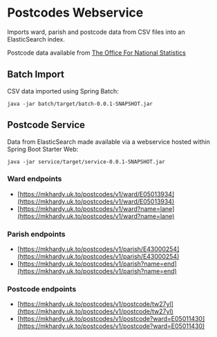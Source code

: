 # Postcodes Webservice
Imports ward, parish and postcode data from CSV files into an ElasticSearch index.

Postcode data available from [The Office For National Statistics](https://geoportal.statistics.gov.uk/search?q=PRD_ONSPD%20FEB_2024&sort=Date%20Created%7Ccreated%7Cdesc)

## Batch Import
CSV data imported using Spring Batch:

`java -jar batch/target/batch-0.0.1-SNAPSHOT.jar`

## Postcode Service
Data from ElasticSearch made available via a webservice hosted within Spring Boot Starter Web:

`java -jar service/target/service-0.0.1-SNAPSHOT.jar`

### Ward endpoints
- [https://mkhardy.uk.to/postcodes/v1/ward/E05013934](https://mkhardy.uk.to/postcodes/v1/ward/E05013934)
- [https://mkhardy.uk.to/postcodes/v1/ward?name=lane](https://mkhardy.uk.to/postcodes/v1/ward?name=lane)

### Parish endpoints
- [https://mkhardy.uk.to/postcodes/v1/parish/E43000254](https://mkhardy.uk.to/postcodes/v1/parish/E43000254)
- [https://mkhardy.uk.to/postcodes/v1/parish?name=end](https://mkhardy.uk.to/postcodes/v1/parish?name=end)

### Postcode endpoints
- [https://mkhardy.uk.to/postcodes/v1/postcode/tw27yl](https://mkhardy.uk.to/postcodes/v1/postcode/tw27yl)
- [https://mkhardy.uk.to/postcodes/v1/postcode?ward=E05011430](https://mkhardy.uk.to/postcodes/v1/postcode?ward=E05011430)
